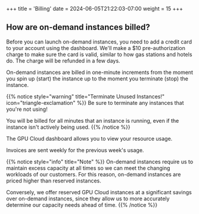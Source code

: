 +++
title = 'Billing'
date = 2024-06-05T21:22:03-07:00
weight = 15
+++

## How are on-demand instances billed?

Before you can launch on-demand instances, you need to add a credit card to
your account using the dashboard. We'll make a $10 pre-authorization charge to
make sure the card is valid, similar to how gas stations and hotels do. The
charge will be refunded in a few days.

On-demand instances are billed in one-minute increments from the moment you
spin up (start) the instance up to the moment you terminate (stop) the
instance.

{{% notice style="warning" title="Terminate Unused Instances!" icon="triangle-exclamation" %}}
Be sure to terminate any instances that you're not using!

You will be billed for all minutes that an instance is running, even if
the instance isn't actively being used.
{{% /notice %}}


The GPU Cloud dashboard allows you to view your resource usage.

Invoices are sent weekly for the previous week's usage.

{{% notice style="info" title="Note" %}}
On-demand instances require us to maintain excess capacity at all times so
we can meet the changing workloads of our customers. For this reason,
on-demand instances are priced higher than reserved instances.

Conversely, we offer reserved GPU Cloud instances at a significant savings
over on-demand instances, since they allow us to more accurately determine
our capacity needs ahead of time.
{{% /notice %}}
